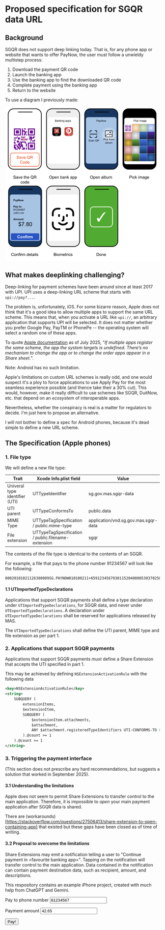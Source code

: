 # Proposed specification for SGQR data URL

## Background

SGQR does not support deep linking today. That is, for any phone app or website that wants to offer PayNow, the user must follow
a unwieldy multistep process:

1. Download the payment QR code
2. Launch the banking app
3. Use the banking app to find the downloaded QR code
4. Complete payment using the banking app
5. Return to the website

To use a diagram I previously made:

![7 steps to pay with PayNow](images/paynow-steps.png)

## What makes deeplinking challenging?

Deep-linking for payment schemes have been around since at least 2017 with
UPI. UPI uses a deep-linking URL scheme that starts with `upi://pay?...`.

The problem is, unfortunately, iOS. For some bizarre reason, Apple does not
think that it's a good idea to allow multiple apps to support the same URL
scheme. This means that, when you activate a URL like `upi://`, an arbitrary
application that supports UPI will be selected. It does not matter whether you
prefer Google Pay, PayTM or PhonePe -- the operating system will select a random one
of these apps.

To quote [Apple documentation](https://developer.apple.com/documentation/xcode/defining-a-custom-url-scheme-for-your-app) as of July 2025, "_If multiple apps register the same scheme, the app the system targets is undefined. There’s no mechanism to change the app or to change the order apps appear in a Share sheet._".

Note: Android has no such limitation.

Apple's limitations on custom URL schemes is really odd, and one would suspect it's a ploy
to force applications to use Apply Pay for the most seamless experience possible (and thence
take their a 30% cut). This would, however, make it really difficult to use schemes like
SGQR, DuitNow, etc. that depend on an _ecosystem_ of interoperable apps.

Nevertheless, whether the conspiracy is real is a matter for regulators to decide.
I'm just here to propose an alternative.

I will not bother to define a spec for Android phones, because it's dead simple to define
a new URL scheme.

## The Specification (Apple phones)

### 1. File type

We will define a new file type:

| Trait           | Xcode Info.plist field             | Value                          |
|-----------------|------------------------------------|--------------------------------|
| Univeral type identifier (UTI) | UTTypeIdentifier    | sg.gov.mas.sgqr-data           |
| UTI parent      | UTTypeConformsTo                   | public.data                    |
| MIME Type       | UTTypeTagSpecification / public.mime-type | application/vnd.sg.gov.mas.sgqr-data |
| File extension  | UTTypeTagSpecification / public.filename-extension | sgqr           |

The contents of the file type is identical to the contents of an SGQR.

For example, a file that pays to the phone number 91234567 will look like the following:

```
00020101021126380009SG.PAYNOW010100211+6591234567030115204000053037025802SG5902NA6009Singapore6304B5DB
```

#### 1.1 UTImportedTypeDeclarations

Applications that support SGQR payments shall define a type declaration under `UTImportedTypeDeclarations`,
for SGQR data, and never under `UTExportedTypeDeclarations`. A declaration under
`UTExportedTypeDeclarations` shall be reserved for applications released by MAS.

The `UTImportedTypeDeclarations` shall define the UTI parent, MIME type and file extension as per part 1.

### 2. Applications that support SGQR payments

Applications that support SGQR payments _must_ define a Share Extension that accepts the UTI specified in part 1.

This may be achieved by defining `NSExtensionActivationRule` with the following data
```xml
<key>NSExtensionActivationRule</key>
<string>
    SUBQUERY (
        extensionItems,
        $extensionItem,
        SUBQUERY (
            $extensionItem.attachments,
            $attachment,
            ANY $attachment.registeredTypeIdentifiers UTI-CONFORMS-TO &quot;sg.gov.mas.sgqr-data&quot;
        ).@count >= 1
    ).@count >= 1
</string>
```

### 3. Triggering the payment interface

(This section does not prescribe any hard recommendations, but suggests a solution that worked in September 2025).

#### 3.1 Understanding the limitations

Apple does not seem to permit Share Extensions to transfer control to the main application. Therefore,
it is impossible to *open* your main payment application after SGQR data is shared.

There are (workarounds)[https://stackoverflow.com/questions/27506413/share-extension-to-open-containing-app]
that existed but these gaps have been closed as of time of writing.

#### 3.2 Proposal to overcome the limitations

Share Extensions may emit a notification telling a user to "Continue payment in &lt;favourite banking app&gt;".
Tapping on the notification will transfer control to the main application.
Data contained in the notification can contain payment destination data, such as recipient, amount, and
descriptions.

This respository contains an example iPhone project, created with much help from ChatGPT and Gemini.

<script>

function shareSomething(mimeType, extension) {
    const phone = document.querySelector('#destination').value.slice(0, 8).padStart(8, '0')
    const amount = document.querySelector('#amount').value

    const dataText = `00020101021126380009SG.PAYNOW010100211+65${phone}03011520400005303702${amount.length.toString().padStart(2, '0')}${amount}5802SG5902NA6009Singapore6304CCCC`
    const buf = new TextEncoder().encode(dataText)

    const file = new File(
        [buf],
        `payment_to_${phone}.${extension}`,
        {
            type: mimeType
        }
    )

    navigator.share({
        files: [file]
    })
}

</script>

<label for="destination">Pay to phone number</label>
<input id="destination" type="tel" value="81234567">

<label for="amount">Payment amount</label>
<input id="amount" type="number" value="42.65">

<button onclick="shareSomething('application/vnd.sg.gov.mas.sgqr-data', 'sgqr')">
Pay!
</button>

